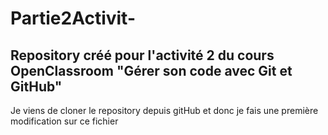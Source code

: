 # Partie2Activit-
Repository créé pour l'activité 2 du cours OpenClassroom "Gérer son code avec Git et GitHub"
------
Je viens de cloner le repository depuis gitHub et donc je fais une première modification sur ce fichier
